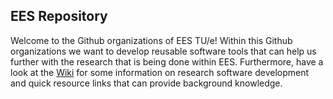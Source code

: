 ## EES Repository
Welcome to the Github organizations of EES TU/e! Within this Github organizations we want to develop reusable software tools that can help us further with the research that is being done within EES. Furthermore, have a look at the [Wiki](https://github.com/EES-TUe/.github/wiki/Research-Software-Development) for some information on research software development and quick resource links that can provide background knowledge.
<!--

**Here are some ideas to get you started:**

🙋‍♀️ A short introduction - what is your organization all about?
🌈 Contribution guidelines - how can the community get involved?
👩‍💻 Useful resources - where can the community find your docs? Is there anything else the community should know?
🍿 Fun facts - what does your team eat for breakfast?
🧙 Remember, you can do mighty things with the power of [Markdown](https://docs.github.com/github/writing-on-github/getting-started-with-writing-and-formatting-on-github/basic-writing-and-formatting-syntax)
-->
